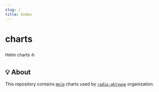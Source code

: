 ```yaml
---
slug: /
title: Index
---
```


# charts

Helm charts ⛵

## 💡 About

This repository contains [`Helm`](https://helm.sh) charts
used by [`radio-aktywne`](https://github.com/radio-aktywne) organization.
